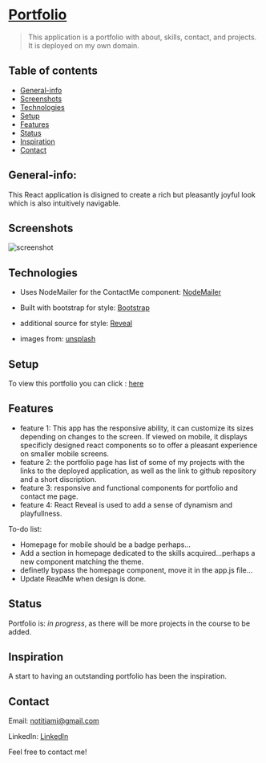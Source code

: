 # [Portfolio](https://portafoglio.herokuapp.com/)
> This application is a portfolio with about, skills, contact, and projects. It is deployed on my own domain. 

## Table of contents
* [General-info](#General-info)
* [Screenshots](#screenshots)
* [Technologies](#technologies)
* [Setup](#setup)
* [Features](#features)
* [Status](#status)
* [Inspiration](#inspiration)
* [Contact](#contact)

## General-info:
This React application is disigned to create a rich but pleasantly joyful look which is also intuitively navigable.


## Screenshots

![screenshot](client/src/public/Valerio-Portfolio.gif)



## Technologies
* Uses NodeMailer for the ContactMe component: [NodeMailer](https://nodemailer.com/about/)

* Built with bootstrap for style: [Bootstrap](https://getbootstrap.com/)

* additional source for style: [Reveal](https://www.react-reveal.com/)

* images from: [unsplash](https://unsplash.com/)


## Setup
To view this portfolio you can click : [here](https://www.valeriovarani.com/)



## Features
* feature 1: This app has the responsive ability, it can customize its sizes depending on changes to the screen. If viewed on mobile, it displays specificly designed react components so to offer a pleasant experience on smaller mobile screens. 
* feature 2: the portfolio page has list of some of my projects with the links to the deployed application, as well as the link to github repository and a short discription.
* feature 3: responsive and functional components for portfolio and contact me page.
* feature 4: React Reveal is used to add a sense of dynamism and playfullness.


To-do list:

* Homepage for mobile should be a badge perhaps...
* Add a section in homepage dedicated to the skills acquired...perhaps a new component matching the theme.
* definetly bypass the homepage component, move it in the app.js file...
* Update ReadMe when design is done.
<!-- * Image by <a href="https://pixabay.com/users/geralt-9301/?utm_source=link-attribution&amp;utm_medium=referral&amp;utm_campaign=image&amp;utm_content=3699542">Gerd Altmann</a> from <a href="https://pixabay.com/?utm_source=link-attribution&amp;utm_medium=referral&amp;utm_campaign=image&amp;utm_content=3699542">Pixabay</a> -->



## Status
Portfolio is: _in progress_, as there will be more projects in the course to be added.

## Inspiration
A start to having an outstanding portfolio has been the inspiration.

## Contact
Email: notitiami@gmail.com

LinkedIn: [LinkedIn](https://www.linkedin.com/in/valerio-varani-635ba31a1/)

Feel free to contact me!

